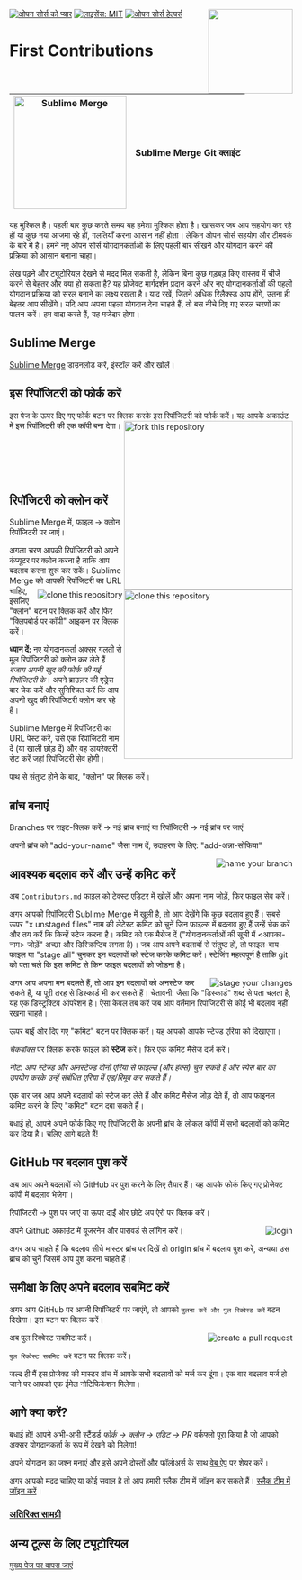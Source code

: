 [![ओपन सोर्स को प्यार](https://badges.frapsoft.com/os/v1/open-source.svg?v=103)](https://github.com/ellerbrock/open-source-badges/)
[<img align="right" width="150" src="https://firstcontributions.github.io/assets/gui-tool-tutorials/sublime-merge-tutorial/join-slack-team.png">](https://join.slack.com/t/firstcontributors/shared_invite/zt-1hg51qkgm-Xc7HxhsiPYNN3ofX2_I8FA)
[![लाइसेंस: MIT](https://img.shields.io/badge/License-MIT-green.svg)](https://opensource.org/licenses/MIT)
[![ओपन सोर्स हेल्पर्स](https://www.codetriage.com/roshanjossey/first-contributions/badges/users.svg)](https://www.codetriage.com/roshanjossey/first-contributions)

# First Contributions

|<img alt="Sublime Merge" src="https://firstcontributions.github.io/assets/gui-tool-tutorials/sublime-merge-tutorial/sublime-merge.png" width="200">|Sublime Merge Git क्लाइंट|
|---|---|

यह मुश्किल है। पहली बार कुछ करते समय यह हमेशा मुश्किल होता है। खासकर जब आप सहयोग कर रहे हों या कुछ नया आजमा रहे हों, गलतियाँ करना आसान नहीं होता। लेकिन ओपन सोर्स सहयोग और टीमवर्क के बारे में है। हमने नए ओपन सोर्स योगदानकर्ताओं के लिए पहली बार सीखने और योगदान करने की प्रक्रिया को आसान बनाना चाहा।

लेख पढ़ने और ट्यूटोरियल देखने से मदद मिल सकती है, लेकिन बिना कुछ गड़बड़ किए वास्तव में चीजें करने से बेहतर और क्या हो सकता है? यह प्रोजेक्ट मार्गदर्शन प्रदान करने और नए योगदानकर्ताओं की पहली योगदान प्रक्रिया को सरल बनाने का लक्ष्य रखता है। याद रखें, जितने अधिक रिलैक्स्ड आप होंगे, उतना ही बेहतर आप सीखेंगे। यदि आप अपना पहला योगदान देना चाहते हैं, तो बस नीचे दिए गए सरल चरणों का पालन करें। हम वादा करते हैं, यह मजेदार होगा।

## Sublime Merge

[Sublime Merge](https://www.sublimemerge.com/) डाउनलोड करें, इंस्टॉल करें और खोलें।

## इस रिपॉजिटरी को फोर्क करें

इस पेज के ऊपर दिए गए फोर्क बटन पर क्लिक करके इस रिपॉजिटरी को फोर्क करें।
<img align="right" width="300" src="https://firstcontributions.github.io/assets/gui-tool-tutorials/sublime-merge-tutorial/fork.png" alt="fork this repository" />
यह आपके अकाउंट में इस रिपॉजिटरी की एक कॉपी बना देगा।

<br>
<br>
<br>
<br>

## रिपॉजिटरी को क्लोन करें

<img align="right" width="300" src="https://firstcontributions.github.io/assets/gui-tool-tutorials/sublime-merge-tutorial/clone.png" alt="clone this repository" />

Sublime Merge में, फाइल -> क्लोन रिपॉजिटरी पर जाएं।

<img style="float: right;" src="https://firstcontributions.github.io/assets/gui-tool-tutorials/sublime-merge-tutorial/sm-clone.png" alt="clone this repository" />

अगला चरण आपकी रिपॉजिटरी को अपने कंप्यूटर पर क्लोन करना है ताकि आप बदलाव करना शुरू कर सकें। Sublime Merge को आपकी रिपॉजिटरी का URL चाहिए, इसलिए "क्लोन" बटन पर क्लिक करें और फिर "क्लिपबोर्ड पर कॉपी" आइकन पर क्लिक करें।

**ध्यान दें:** नए योगदानकर्ता अक्सर गलती से मूल रिपॉजिटरी को क्लोन कर लेते हैं _बजाय अपनी खुद की फोर्क की गई रिपॉजिटरी के_। अपने ब्राउज़र की एड्रेस बार चेक करें और सुनिश्चित करें कि आप अपनी खुद की रिपॉजिटरी क्लोन कर रहे हैं।

Sublime Merge में रिपॉजिटरी का URL पेस्ट करें, उसे एक रिपॉजिटरी नाम दें (या खाली छोड़ दें) और वह डायरेक्टरी सेट करें जहां रिपॉजिटरी सेव होगी।

पाथ से संतुष्ट होने के बाद, "क्लोन" पर क्लिक करें।

## ब्रांच बनाएं

Branches पर राइट-क्लिक करें -> नई ब्रांच बनाएं 
या 
रिपॉजिटरी -> नई ब्रांच पर जाएं

अपनी ब्रांच को "add-your-name" जैसा नाम दें, उदाहरण के लिए: "add-अन्ना-सोफिया"

<img style="float: right;" src="https://firstcontributions.github.io/assets/gui-tool-tutorials/sublime-merge-tutorial/sm-branch.png" alt="name your branch" />

## आवश्यक बदलाव करें और उन्हें कमिट करें

अब `Contributors.md` फाइल को टेक्स्ट एडिटर में खोलें और अपना नाम जोड़ें, फिर फाइल सेव करें।

अगर आपकी रिपॉजिटरी Sublime Merge में खुली है, तो आप देखेंगे कि कुछ बदलाव हुए हैं। 
सबसे ऊपर "x unstaged files" नाम की लेटेस्ट कमिट को चुनें
जिन फाइल्स में बदलाव हुए हैं उन्हें चेक करें और तय करें कि किन्हें स्टेज करना है। 
कमिट को एक मैसेज दें ("योगदानकर्ताओं की सूची में <आपका-नाम> जोड़ें" अच्छा और डिस्क्रिप्टिव लगता है)।
जब आप अपने बदलावों से संतुष्ट हों, तो फाइल-बाय-फाइल या "stage all" चुनकर इन बदलावों को स्टेज करके कमिट करें। स्टेजिंग महत्वपूर्ण है ताकि git को पता चले कि इस कमिट से किन फाइल बदलावों को जोड़ना है।

<img style="float: right;" src="https://firstcontributions.github.io/assets/gui-tool-tutorials/sublime-merge-tutorial/sm-stage.png" alt="stage your changes" />

अगर आप अपना मन बदलते हैं, तो आप इन बदलावों को अनस्टेज कर सकते हैं, या पूरी तरह से डिस्कार्ड भी कर सकते हैं।
चेतावनी: जैसा कि "डिस्कार्ड" शब्द से पता चलता है, यह एक डिस्ट्रक्टिव ऑपरेशन है। ऐसा केवल तब करें जब आप वर्तमान रिपॉजिटरी से कोई भी बदलाव नहीं रखना चाहते।

ऊपर बाईं ओर दिए गए "कमिट" बटन पर क्लिक करें। यह आपको आपके स्टेज्ड एरिया को दिखाएगा।

*चेकबॉक्स* पर क्लिक करके फाइल को **स्टेज** करें। फिर एक कमिट मैसेज दर्ज करें।

*नोट: आप स्टेज्ड और अनस्टेज्ड दोनों एरिया से फाइल्स (और हंक्स) चुन सकते हैं और स्पेस बार का उपयोग करके उन्हें संबंधित एरिया में एड/रिमूव कर सकते हैं।*

एक बार जब आप अपने बदलावों को स्टेज कर लेते हैं और कमिट मैसेज जोड़ देते हैं, तो आप फाइनल कमिट करने के लिए "कमिट" बटन दबा सकते हैं।

बधाई हो, आपने अपने फोर्क किए गए रिपॉजिटरी के अपनी ब्रांच के लोकल कॉपी में सभी बदलावों को कमिट कर दिया है। चलिए आगे बढ़ते हैं!

## GitHub पर बदलाव पुश करें

अब आप अपने बदलावों को GitHub पर पुश करने के लिए तैयार हैं। यह आपके फोर्क किए गए प्रोजेक्ट कॉपी में बदलाव भेजेगा।

रिपॉजिटरी -> पुश पर जाएं
या ऊपर दाईं ओर छोटे अप ऐरो पर क्लिक करें।

<img style="float: right;" src="https://firstcontributions.github.io/assets/gui-tool-tutorials/sublime-merge-tutorial/sm-login.png" alt="login" />

अपने Github अकाउंट में यूजरनेम और पासवर्ड से लॉगिन करें।

अगर आप चाहते हैं कि बदलाव सीधे मास्टर ब्रांच पर दिखें तो origin ब्रांच में बदलाव पुश करें, अन्यथा उस ब्रांच को चुनें जिसमें आप पुश करना चाहते हैं।

## समीक्षा के लिए अपने बदलाव सबमिट करें

अगर आप GitHub पर अपनी रिपॉजिटरी पर जाएंगे, तो आपको `तुलना करें और पुल रिक्वेस्ट करें` बटन दिखेगा। इस बटन पर क्लिक करें।

<img style="float: right;" src="https://firstcontributions.github.io/assets/gui-tool-tutorials/sublime-merge-tutorial/compare-and-pull.png" alt="create a pull request" />

अब पुल रिक्वेस्ट सबमिट करें।

`पुल रिक्वेस्ट सबमिट करें` बटन पर क्लिक करें।

जल्द ही मैं इस प्रोजेक्ट की मास्टर ब्रांच में आपके सभी बदलावों को मर्ज कर दूंगा। एक बार बदलाव मर्ज हो जाने पर आपको एक ईमेल नोटिफिकेशन मिलेगा।

## आगे क्या करें?

बधाई हो! आपने अभी-अभी स्टैंडर्ड _फोर्क -> क्लोन -> एडिट -> PR_ वर्कफ्लो पूरा किया है जो आपको अक्सर योगदानकर्ता के रूप में देखने को मिलेगा!

अपने योगदान का जश्न मनाएं और इसे अपने दोस्तों और फॉलोअर्स के साथ [वेब ऐप](https://firstcontributions.github.io#social-share) पर शेयर करें।

अगर आपको मदद चाहिए या कोई सवाल है तो आप हमारी स्लैक टीम में जॉइन कर सकते हैं। [स्लैक टीम में जॉइन करें](https://join.slack.com/t/firstcontributors/shared_invite/zt-1hg51qkgm-Xc7HxhsiPYNN3ofX2_I8FA)।

### [अतिरिक्त सामग्री](../additional-material/git_workflow_senarios/additional-material.md)

## अन्य टूल्स के लिए ट्यूटोरियल
[मुख्य पेज पर वापस जाएं](https://github.com/firstcontributions/first-contributions#tutorials-using-other-tools)
